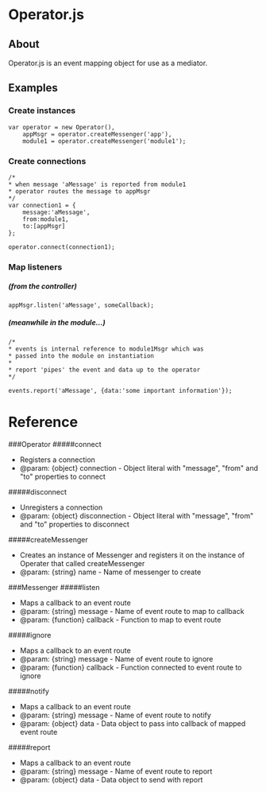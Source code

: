 Operator.js
===========

## About

Operator.js is an event mapping object for use as a mediator.  

## Examples

### Create instances

```
var operator = new Operator(),
	appMsgr = operator.createMessenger('app'),
	module1 = operator.createMessenger('module1');

```

### Create connections

```
/*
* when message 'aMessage' is reported from module1
* operator routes the message to appMsgr
*/
var connection1 = {
	message:'aMessage',
	from:module1,
	to:[appMsgr]
};

operator.connect(connection1);

```

### Map listeners
##### (from the controller)

```
appMsgr.listen('aMessage', someCallback);

```

##### (meanwhile in the module...)

```
/*
* events is internal reference to module1Msgr which was
* passed into the module on instantiation
*
* report 'pipes' the event and data up to the operator
*/

events.report('aMessage', {data:'some important information'});

```

# Reference

###Operator
#####connect
 - Registers a connection
 - @param: {object} connection - Object literal with "message", "from" and "to" properties to connect
 

#####disconnect
 - Unregisters a connection
 - @param: {object} disconnection - Object literal with "message", "from" and "to" properties to disconnect


#####createMessenger
 - Creates an instance of Messenger and registers it on the instance of Operater that called createMessenger
 - @param: {string} name - Name of messenger to create


###Messenger
#####listen
 - Maps a callback to an event route
 - @param: {string} message - Name of event route to map to callback
 - @param: {function} callback - Function to map to event route


#####ignore
 - Maps a callback to an event route
 - @param: {string} message - Name of event route to ignore
 - @param: {function} callback - Function connected to event route to ignore


#####notify
 - Maps a callback to an event route
 - @param: {string} message - Name of event route to notify
 - @param: {object} data - Data object to pass into callback of mapped event route


#####report
 - Maps a callback to an event route
 - @param: {string} message - Name of event route to report
 - @param: {object} data - Data object to send with report
